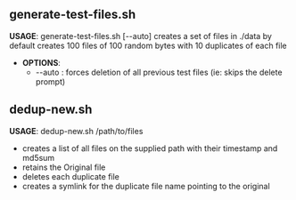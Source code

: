 ## generate-test-files.sh

__USAGE__: generate-test-files.sh [--auto]
    creates a set of files in ./data
    by default creates 100 files of 100 random bytes with 10 duplicates of each file

- __OPTIONS__:
  - --auto : forces deletion of all previous test files (ie: skips the delete prompt)



## dedup-new.sh

__USAGE__: dedup-new.sh /path/to/files
  - creates a list of all files on the supplied path with their timestamp and md5sum
  - retains the Original file
  - deletes each duplicate file
  - creates a symlink for the duplicate file name pointing to the original
 
 